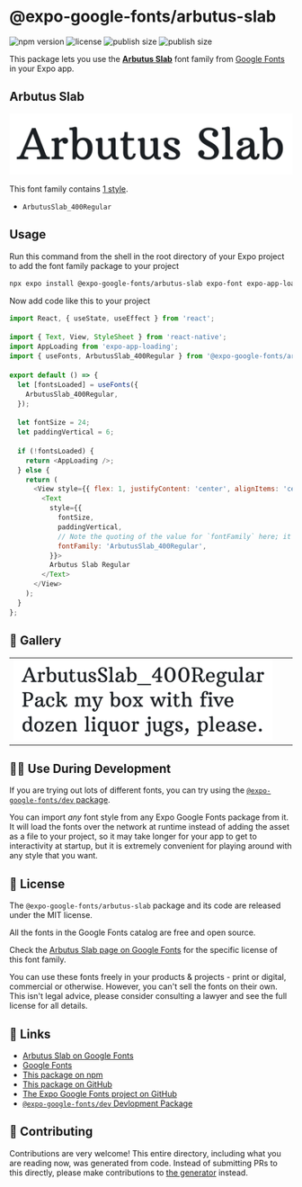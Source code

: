 # @expo-google-fonts/arbutus-slab

![npm version](https://flat.badgen.net/npm/v/@expo-google-fonts/arbutus-slab)
![license](https://flat.badgen.net/github/license/expo/google-fonts)
![publish size](https://flat.badgen.net/packagephobia/install/@expo-google-fonts/arbutus-slab)
![publish size](https://flat.badgen.net/packagephobia/publish/@expo-google-fonts/arbutus-slab)

This package lets you use the [**Arbutus Slab**](https://fonts.google.com/specimen/Arbutus+Slab) font family from [Google Fonts](https://fonts.google.com/) in your Expo app.

## Arbutus Slab

![Arbutus Slab](./font-family.png)

This font family contains [1 style](#-gallery).

- `ArbutusSlab_400Regular`

## Usage

Run this command from the shell in the root directory of your Expo project to add the font family package to your project
```sh
npx expo install @expo-google-fonts/arbutus-slab expo-font expo-app-loading
```

Now add code like this to your project
```js
import React, { useState, useEffect } from 'react';

import { Text, View, StyleSheet } from 'react-native';
import AppLoading from 'expo-app-loading';
import { useFonts, ArbutusSlab_400Regular } from '@expo-google-fonts/arbutus-slab';

export default () => {
  let [fontsLoaded] = useFonts({
    ArbutusSlab_400Regular,
  });

  let fontSize = 24;
  let paddingVertical = 6;

  if (!fontsLoaded) {
    return <AppLoading />;
  } else {
    return (
      <View style={{ flex: 1, justifyContent: 'center', alignItems: 'center' }}>
        <Text
          style={{
            fontSize,
            paddingVertical,
            // Note the quoting of the value for `fontFamily` here; it expects a string!
            fontFamily: 'ArbutusSlab_400Regular',
          }}>
          Arbutus Slab Regular
        </Text>
      </View>
    );
  }
};

```

## 🔡 Gallery


||||
|-|-|-|
|![ArbutusSlab_400Regular](./ArbutusSlab_400Regular.ttf.png)||||


## 👩‍💻 Use During Development

If you are trying out lots of different fonts, you can try using the [`@expo-google-fonts/dev` package](https://github.com/expo/google-fonts/tree/master/font-packages/dev#readme).

You can import *any* font style from any Expo Google Fonts package from it. It will load the fonts
over the network at runtime instead of adding the asset as a file to your project, so it may take longer
for your app to get to interactivity at startup, but it is extremely convenient
for playing around with any style that you want.

## 📖 License

The `@expo-google-fonts/arbutus-slab` package and its code are released under the MIT license.

All the fonts in the Google Fonts catalog are free and open source.

Check the [Arbutus Slab page on Google Fonts](https://fonts.google.com/specimen/Arbutus+Slab) for the specific license of this font family.

You can use these fonts freely in your products & projects - print or digital, commercial or otherwise. However, you can't sell the fonts on their own. This isn't legal advice, please consider consulting a lawyer and see the full license for all details.

## 🔗 Links

- [Arbutus Slab on Google Fonts](https://fonts.google.com/specimen/Arbutus+Slab)
- [Google Fonts](https://fonts.google.com/)
- [This package on npm](https://www.npmjs.com/package/@expo-google-fonts/arbutus-slab)
- [This package on GitHub](https://github.com/expo/google-fonts/tree/master/font-packages/arbutus-slab)
- [The Expo Google Fonts project on GitHub](https://github.com/expo/google-fonts)
- [`@expo-google-fonts/dev` Devlopment Package](https://github.com/expo/google-fonts/tree/master/font-packages/dev)

## 🤝 Contributing

Contributions are very welcome! This entire directory, including what you are reading now, was generated from code. Instead of submitting PRs to this directly, please make contributions to [the generator](https://github.com/expo/google-fonts/tree/master/packages/generator) instead.
